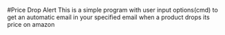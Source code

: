 #Price Drop Alert
This is a simple program with user input options(cmd) to get an automatic email in your specified email when a product drops its price on amazon
